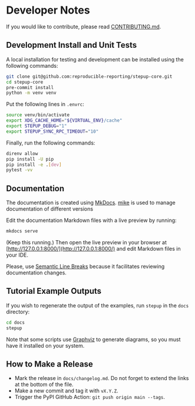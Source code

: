 # Developer Notes

If you would like to contribute, please read [CONTRIBUTING.md](https://github.com/reproducible-reporting/.github/blob/main/CONTRIBUTING.md).

## Development Install and Unit Tests

A local installation for testing and development can be installed
using the following commands:

```bash
git clone git@github.com:reproducible-reporting/stepup-core.git
cd stepup-core
pre-commit install
python -m venv venv
```

Put the following lines in `.envrc`:

```bash
source venv/bin/activate
export XDG_CACHE_HOME="${VIRTUAL_ENV}/cache"
export STEPUP_DEBUG="1"
export STEPUP_SYNC_RPC_TIMEOUT="10"
```

Finally, run the following commands:

```bash
direnv allow
pip install -U pip
pip install -e .[dev]
pytest -vv
```

## Documentation

The documentation is created using [MkDocs](https://www.mkdocs.org/).
[mike](https://github.com/jimporter/mike) is used to manage documentation of different versions

Edit the documentation Markdown files with a live preview by running:

```bash
mkdocs serve
```

(Keep this running.)
Then open the live preview in your browser at [http://127.0.0.1:8000/](http://127.0.0.1:8000/)
and edit Markdown files in your IDE.

Please, use [Semantic Line Breaks](https://sembr.org/)
because it facilitates reviewing documentation changes.

## Tutorial Example Outputs

If you wish to regenerate the output of the examples, run `stepup` in the `docs` directory:

```bash
cd docs
stepup
```

Note that some scripts use [Graphviz](https://graphviz.org/) to generate diagrams,
so you must have it installed on your system.

## How to Make a Release

- Mark the release in `docs/changelog.md`.
  Do not forget to extend the links at the bottom of the file.
- Make a new commit and tag it with `vX.Y.Z`.
- Trigger the PyPI GitHub Action: `git push origin main --tags`.
